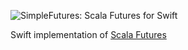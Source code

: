 ![SimpleFutures: Scala Futures for Swift](https://cdn.rawgit.com/troystribling/SimpleFutures/67f65a62ac294a6e1068387c7d1ebaabf4883b49/Assets/banner.png)

Swift implementation of [Scala Futures](http://docs.scala-lang.org/overviews/core/futures.html)
